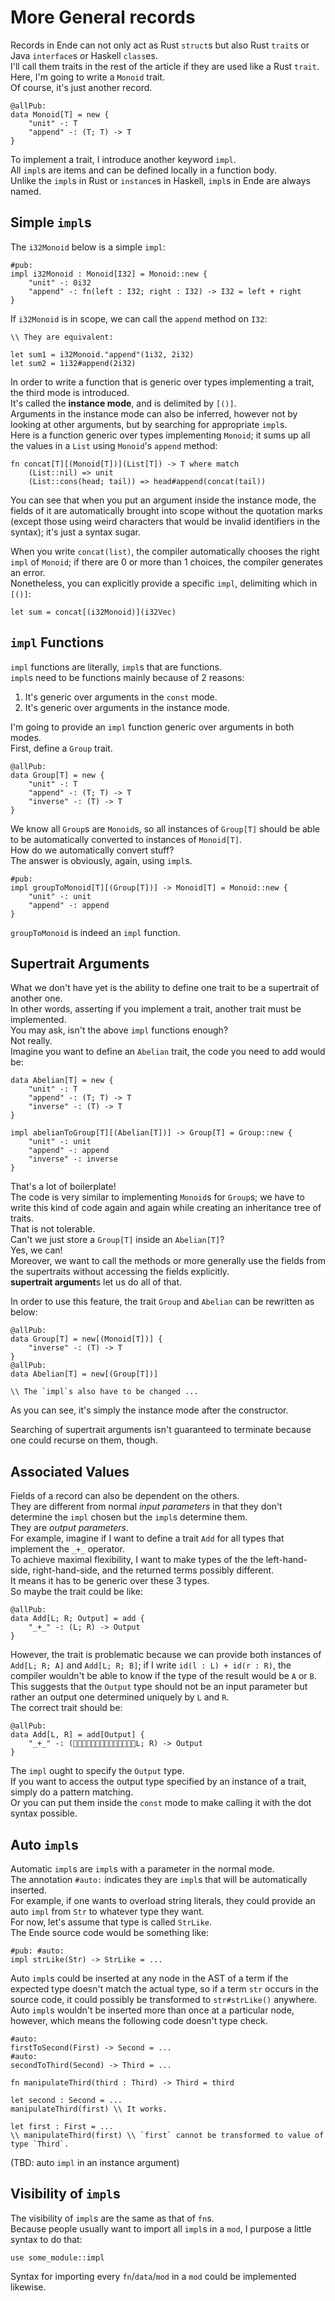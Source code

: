 # More General records

Records in Ende can not only act as Rust `struct`s but also Rust `trait`s or Java `interface`s or Haskell `class`es.  
I'll call them traits in the rest of the article if they are used like a Rust `trait`.  
Here, I'm going to write a `Monoid` trait.  
Of course, it's just another record.

```
@allPub:
data Monoid[T] = new {
    "unit" -: T
    "append" -: (T; T) -> T
}
```

To implement a trait, I introduce another keyword `impl`.  
All `impl`s are items and can be defined locally in a function body.  
Unlike the `impl`s in Rust or `instance`s in Haskell, `impl`s in Ende are always named.

## Simple `impl`s

The `i32Monoid` below is a simple `impl`:

```
#pub:
impl i32Monoid : Monoid[I32] = Monoid::new {
    "unit" -: 0i32
    "append" -: fn(left : I32; right : I32) -> I32 = left + right
}
```

If `i32Monoid` is in scope, we can call the `append` method on `I32`:

```
\\ They are equivalent:

let sum1 = i32Monoid."append"(1i32, 2i32)
let sum2 = 1i32#append(2i32)
```

In order to write a function that is generic over types implementing a trait, the third mode is introduced.  
It's called the **instance mode**, and is delimited by `[()]`.  
Arguments in the instance mode can also be inferred, however not by looking at other arguments, but by searching for appropriate `impl`s.  
Here is a function generic over types implementing `Monoid`; it sums up all the values in a `List` using `Monoid`'s `append` method:

```
fn concat[T][(Monoid[T])](List[T]) -> T where match
    (List::nil) => unit
    (List::cons(head; tail)) => head#append(concat(tail))
```

You can see that when you put an argument inside the instance mode, the fields of it are automatically brought into scope without the quotation marks \(except those using weird characters that would be invalid identifiers in the syntax\); it's just a syntax sugar.

When you write `concat(list)`, the compiler automatically chooses the right `impl` of `Monoid`; if there are 0 or more than 1 choices, the compiler generates an error.  
Nonetheless, you can explicitly provide a specific `impl`, delimiting which in `[()]`:

```
let sum = concat[(i32Monoid)](i32Vec)
```

## `impl` Functions

`impl` functions are literally, `impl`s that are functions.  
`impl`s need to be functions mainly because of 2 reasons:

1. It's generic over arguments in the `const` mode.
2. It's generic over arguments in the instance mode.

I'm going to provide an `impl` function generic over arguments in both modes.  
First, define a `Group` trait.

```
@allPub:
data Group[T] = new {
    "unit" -: T
    "append" -: (T; T) -> T
    "inverse" -: (T) -> T
}
```

We know all `Group`s are `Monoid`s, so all instances of `Group[T]` should be able to be automatically converted to instances of `Monoid[T]`.  
How do we automatically convert stuff?  
The answer is obviously, again, using `impl`s.

```
#pub:
impl groupToMonoid[T][(Group[T])] -> Monoid[T] = Monoid::new {
    "unit" -: unit
    "append" -: append
}
```

`groupToMonoid` is indeed an `impl` function.

## Supertrait Arguments

What we don't have yet is the ability to define one trait to be a supertrait of another one.  
In other words, asserting if you implement a trait, another trait must be implemented.  
You may ask, isn't the above `impl` functions enough?  
Not really.  
Imagine you want to define an `Abelian` trait, the code you need to add would be:

```
data Abelian[T] = new {
    "unit" -: T
    "append" -: (T; T) -> T
    "inverse" -: (T) -> T
}

impl abelianToGroup[T][(Abelian[T])] -> Group[T] = Group::new {
    "unit" -: unit
    "append" -: append
    "inverse" -: inverse
}
```

That's a lot of boilerplate!  
The code is very similar to implementing `Monoid`s for `Group`s; we have to write this kind of code again and again while creating an inheritance tree of traits.  
That is not tolerable.  
Can't we just store a `Group[T]` inside an `Abelian[T]`?  
Yes, we can!  
Moreover, we want to call the methods or more generally use the fields from the supertraits without accessing the fields explicitly.  
**supertrait argument**s let us do all of that.

In order to use this feature, the trait `Group` and `Abelian` can be rewritten as below:

    @allPub:
    data Group[T] = new[(Monoid[T])] {
        "inverse" -: (T) -> T
    }
    @allPub:
    data Abelian[T] = new[(Group[T])]

    \\ The `impl`s also have to be changed ...

As you can see, it's simply the instance mode after the constructor.

Searching of supertrait arguments isn't guaranteed to terminate because one could recurse on them, though.

## Associated Values

Fields of a record can also be dependent on the others.  
They are different from normal _input parameters_ in that they don't determine the `impl` chosen but the `impl`s determine them.  
They are _output parameters_.  
For example, imagine if I want to define a trait `Add` for all types that implement the `_+_` operator.  
To achieve maximal flexibility, I want to make types of the the left-hand-side, right-hand-side, and the returned terms possibly different.  
It means it has to be generic over these 3 types.  
So maybe the trait could be like:

```
@allPub:
data Add[L; R; Output] = add {
    "_+_" -: (L; R) -> Output
}
```

However, the trait is problematic because we can provide both instances of `Add[L; R; A]` and `Add[L; R; B]`; if I write `id(l : L) + id(r : R)`, the compiler wouldn't be able to know if the type of the result would be `A` or `B`.  
This suggests that the `Output` type should not be an input parameter but rather an output one determined uniquely by `L` and `R`.  
The correct trait should be:

```
@allPub:
data Add[L, R] = add[Output] {
    "_+_" -: (L; R) -> Output
}
```

The `impl` ought to specify the `Output` type.  
If you want to access the output type specified by an instance of a trait, simply do a pattern matching.  
Or you can put them inside the `const` mode to make calling it with the dot syntax possible.

## Auto `impl`s

Automatic `impl`s are `impl`s with a parameter in the normal mode.  
The annotation `#auto:` indicates they are `impl`s that will be automatically inserted.  
For example, if one wants to overload string literals, they could provide an auto `impl` from `Str` to whatever type they want.  
For now, let's assume that type is called `StrLike`.  
The Ende source code would be something like:

```
#pub: #auto:
impl strLike(Str) -> StrLike = ...
```

Auto `impl`s could be inserted at any node in the AST of a term if the expected type doesn't match the actual type, so if a term `str` occurs in the source code, it could possibly be transformed to `str#strLike()` anywhere.  
Auto `impl`s wouldn't be inserted more than once at a particular node, however, which means the following code doesn't type check.

    #auto:
    firstToSecond(First) -> Second = ...
    #auto:
    secondToThird(Second) -> Third = ...

    fn manipulateThird(third : Third) -> Third = third

    let second : Second = ...
    manipulateThird(first) \\ It works.

    let first : First = ...
    \\ manipulateThird(first) \\ `first` cannot be transformed to value of type `Third`.

\(TBD: auto `impl` in an instance argument\)

## Visibility of `impl`s

The visibility of `impl`s are the same as that of `fn`s.  
Because people usually want to import all `impl`s in a `mod`, I purpose a little syntax to do that:

```
use some_module::impl
```

Syntax for importing every `fn`/`data`/`mod` in a `mod` could be implemented likewise.

